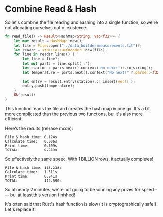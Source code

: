 # Combine Read & Hash

So let's combine the file reading and hashing into a single function, so we're not
allocating ourselves out of existence.

```rust
fn read_file() -> Result<HashMap<String, Vec<f32>>> {
    let mut result = HashMap::new();
    let file = File::open("../data_builder/measurements.txt")?;
    let reader = std::io::BufReader::new(file);
    for line in reader.lines() {
        let line = line?;
        let mut parts = line.split(';');
        let station = parts.next().context("No next!")?.to_string();
        let temperature = parts.next().context("No next!")?.parse::<f32>()?;

        let entry = result.entry(station).or_insert(vec![]);
        entry.push(temperature);
    }
    Ok(result)
}
```

This function reads the file and creates the hash map in one go. It's a bit more
complicated than the previous two functions, but it's also more efficient.

Here's the results (release mode):

```
File & hash time: 0.124s
Calculate time:   0.006s
Print time:       0.709s
TOTAL:            0.839s
```

So effectively the same speed. With 1 BILLION rows, it actually completes!

```
File & hash time: 117.238s
Calculate time:   1.511s
Print time:       0.841s
TOTAL:            119.590s
```

So at nearly 2 minutes, we're not going to be winning any prizes for speed --- but at least this
version finished!

It's often said that Rust's hash function is slow (it is cryptographically safe!).
Let's replace it!